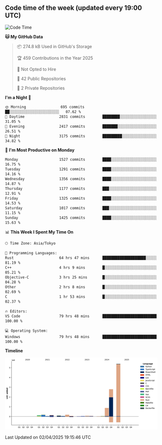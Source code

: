 ## Code time of the week (updated every 19:00 UTC)

<!--START_SECTION:waka-->
![Code Time](http://img.shields.io/badge/Code%20Time-4%2C591%20hrs%2025%20mins-blue)

**🐱 My GitHub Data** 

> 📦 274.8 kB Used in GitHub's Storage 
 > 
> 🏆 459 Contributions in the Year 2025
 > 
> 🚫 Not Opted to Hire
 > 
> 📜 42 Public Repositories 
 > 
> 🔑 2 Private Repositories 
 > 
**I'm a Night 🦉** 

```text
🌞 Morning                695 commits         ██░░░░░░░░░░░░░░░░░░░░░░░   07.62 % 
🌆 Daytime                2831 commits        ████████░░░░░░░░░░░░░░░░░   31.05 % 
🌃 Evening                2417 commits        ███████░░░░░░░░░░░░░░░░░░   26.51 % 
🌙 Night                  3175 commits        █████████░░░░░░░░░░░░░░░░   34.82 % 
```
📅 **I'm Most Productive on Monday** 

```text
Monday                   1527 commits        ████░░░░░░░░░░░░░░░░░░░░░   16.75 % 
Tuesday                  1291 commits        ████░░░░░░░░░░░░░░░░░░░░░   14.16 % 
Wednesday                1356 commits        ████░░░░░░░░░░░░░░░░░░░░░   14.87 % 
Thursday                 1177 commits        ███░░░░░░░░░░░░░░░░░░░░░░   12.91 % 
Friday                   1325 commits        ████░░░░░░░░░░░░░░░░░░░░░   14.53 % 
Saturday                 1017 commits        ███░░░░░░░░░░░░░░░░░░░░░░   11.15 % 
Sunday                   1425 commits        ████░░░░░░░░░░░░░░░░░░░░░   15.63 % 
```


📊 **This Week I Spent My Time On** 

```text
🕑︎ Time Zone: Asia/Tokyo

💬 Programming Languages: 
Rust                     64 hrs 47 mins      ████████████████████░░░░░   81.19 % 
C++                      4 hrs 9 mins        █░░░░░░░░░░░░░░░░░░░░░░░░   05.21 % 
Objective-C              3 hrs 25 mins       █░░░░░░░░░░░░░░░░░░░░░░░░   04.28 % 
Other                    2 hrs 8 mins        █░░░░░░░░░░░░░░░░░░░░░░░░   02.69 % 
C                        1 hr 53 mins        █░░░░░░░░░░░░░░░░░░░░░░░░   02.37 % 

🔥 Editors: 
VS Code                  79 hrs 48 mins      █████████████████████████   100.00 % 

💻 Operating System: 
Windows                  79 hrs 48 mins      █████████████████████████   100.00 % 
```

**Timeline**

![Lines of Code chart](https://raw.githubusercontent.com/SARDONYX-sard/SARDONYX-sard/main/assets/bar_graph.png)


 Last Updated on 02/04/2025 19:15:46 UTC
<!--END_SECTION:waka-->